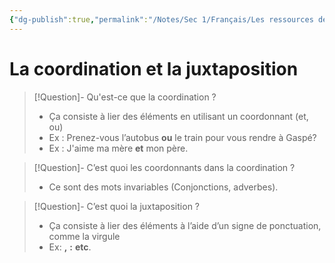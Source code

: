 ```yaml
---
{"dg-publish":true,"permalink":"/Notes/Sec 1/Français/Les ressources de la langue/La phrase/La coordination et la juxtaposition/"}
---
```


# La coordination et la juxtaposition

>[!Question]- Qu'est-ce que la coordination ?
>- Ça consiste à lier des éléments en utilisant un coordonnant (et, ou)
>- Ex : Prenez-vous l’autobus **ou** le train pour vous rendre à Gaspé?
>- Ex : J'aime ma mère **et** mon père.

>[!Question]- C’est quoi les coordonnants dans la coordination ?
>- Ce sont des mots invariables (Conjonctions, adverbes).

>[!Question]- C’est quoi la juxtaposition ?
>- Ça consiste à lier des éléments à l’aide d’un signe de ponctuation, comme la virgule
>- Ex: **,** **:** **etc**.

